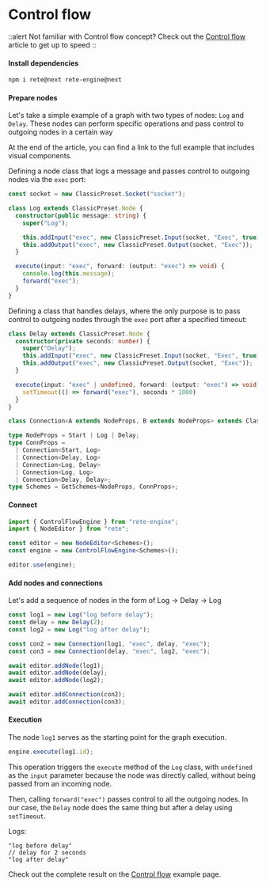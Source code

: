 # Control flow

::alert
Not familiar with Control flow concept? Check out the [Control flow](/docs/concepts/engine#control-flow) article to get up to speed
::

#### Install dependencies

```bash
npm i rete@next rete-engine@next
```

#### Prepare nodes

Let's take a simple example of a graph with two types of nodes: `Log` and `Delay`. These nodes can perform specific operations and pass control to outgoing nodes in a certain way

At the end of the article, you can find a link to the full example that includes visual components.

Defining a node class that logs a message and passes control to outgoing nodes via the `exec` port:

```ts
const socket = new ClassicPreset.Socket("socket");

class Log extends ClassicPreset.Node {
  constructor(public message: string) {
    super("Log");

    this.addInput("exec", new ClassicPreset.Input(socket, "Exec", true));
    this.addOutput("exec", new ClassicPreset.Output(socket, "Exec"));
  }

  execute(input: "exec", forward: (output: "exec") => void) {
    console.log(this.message);
    forward("exec");
  }
}
```

Defining a class that handles delays, where the only purpose is to pass control to outgoing nodes through the `exec` port after a specified timeout:

```ts
class Delay extends ClassicPreset.Node {
  constructor(private seconds: number) {
    super("Delay");
    this.addInput("exec", new ClassicPreset.Input(socket, "Exec", true));
    this.addOutput("exec", new ClassicPreset.Output(socket, "Exec"));
  }

  execute(input: "exec" | undefined, forward: (output: "exec") => void) {
    setTimeout(() => forward("exec"), seconds * 1000)
  }
}

class Connection<A extends NodeProps, B extends NodeProps> extends ClassicPreset.Connection<A, B> {}

type NodeProps = Start | Log | Delay;
type ConnProps =
  | Connection<Start, Log>
  | Connection<Delay, Log>
  | Connection<Log, Delay>
  | Connection<Log, Log>
  | Connection<Delay, Delay>;
type Schemes = GetSchemes<NodeProps, ConnProps>;
```

#### Connect

```ts
import { ControlFlowEngine } from "rete-engine";
import { NodeEditor } from "rete";

const editor = new NodeEditor<Schemes>();
const engine = new ControlFlowEngine<Schemes>();

editor.use(engine);
```

#### Add nodes and connections

Let's add a sequence of nodes in the form of Log -> Delay -> Log

```ts
const log1 = new Log("log before delay");
const delay = new Delay(2);
const log2 = new Log("log after delay");

const con2 = new Connection(log1, "exec", delay, "exec");
const con3 = new Connection(delay, "exec", log2, "exec");

await editor.addNode(log1);
await editor.addNode(delay);
await editor.addNode(log2);

await editor.addConnection(con2);
await editor.addConnection(con3);
```

#### Execution

The node `log1` serves as the starting point for the graph execution.

```ts
engine.execute(log1.id);
```

This operation triggers the `execute` method of the `Log` class, with `undefined` as the `input` parameter because the node was directly called, without being passed from an incoming node.

Then, calling `forward("exec")` passes control to all the outgoing nodes. In our case, the `Delay` node does the same thing but after a delay using `setTimeout`.

Logs:

```log
"log before delay"
// delay for 2 seconds
"log after delay"
```

Check out the complete result on the [Control flow](/examples/processing/control-flow) example page.
